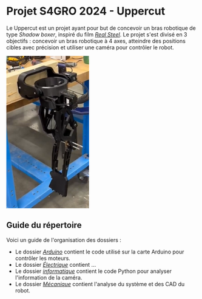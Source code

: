 # Projet S4GRO 2024 - Uppercut
Le Uppercut est un projet ayant pour but de concevoir un bras robotique de type *Shadow boxer*, inspiré du film [*Real Steel*](https://www.youtube.com/watch?v=wD0goULgueE&t=47s).
Le projet s'est divisé en 3 objectifs : concevoir un bras robotique à 4 axes, atteindre des positions cibles avec précision et utiliser une caméra pour contrôler le robot. 

![image du bras robotique](https://github.com/ThomasMaher027/Uppercut/blob/main/Images/bras1.PNG)

##  Guide du répertoire
Voici un guide de l'organisation des dossiers :
- Le dossier [*Arduino*](https://github.com/ThomasMaher027/Uppercut/tree/main/Arduino) contient le code utilisé sur la carte Arduino pour contrôler les moteurs.
- Le dossier [*Électrique*](https://github.com/ThomasMaher027/Uppercut/tree/main/Électrique) contient ...
- Le dossier [*informatique*](https://github.com/ThomasMaher027/Uppercut/tree/main/Informatique) contient le code Python pour analyser l'information de la caméra.
- Le dossier [*Mécanique*](https://github.com/ThomasMaher027/Uppercut/tree/main/Mécanique) contient l'analyse du système et des CAD du robot.
